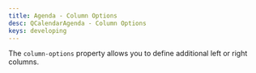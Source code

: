```yaml
---
title: Agenda - Column Options
desc: QCalendarAgenda - Column Options
keys: developing
---
```

The `column-options` property allows you to define additional left or right columns.

<example-viewer
  title="Column Options"
  file="AgendaColumnOptions"
  codepen-title="QCalendarAgenda"
/>
